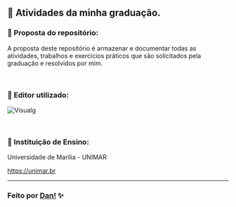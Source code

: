 ## 👾 Atividades da minha graduação.  <br>

### 📌 Proposta do repositório: 

A proposta deste repositório é armazenar e documentar todas as atividades, trabalhos e exercícios práticos que são solicitados pela graduação e resolvidos por mim. 

<br>

### 📌 Editor utilizado:

![Visualg](https://img.shields.io/badge/Visualg_2.5-d3d3d3?style=for-the-badge&logo=front%20end%20editor&logoColor=white)

<br>

### 📌 Instituição de Ensino:

Universidade de Marília - UNIMAR 

https://unimar.br

---

### Feito por [Dan!](https://github.com/danvasquesc) ✨
